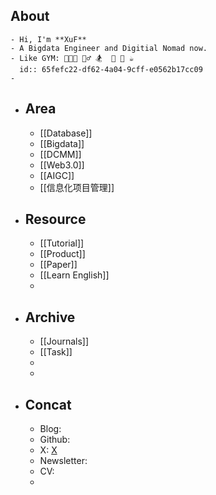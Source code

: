 ## About
	- Hi, I'm **XuF**
	- A Bigdata Engineer and Digitial Nomad now.
	- Like GYM: 🧑🏻‍💻 🚴‍♂️ 🏂  🥦 🎲 ☕️
	  id:: 65fefc22-df62-4a04-9cff-e0562b17cc09
	-
- ## Area
	- [[Database]]
	- [[Bigdata]]
	- [[DCMM]]
	- [[Web3.0]]
	- [[AIGC]]
	- [[信息化项目管理]]
- ## Resource
	- [[Tutorial]]
	- [[Product]]
	- [[Paper]]
	- [[Learn English]]
	-
- ## Archive
	- [[Journals]]
	- [[Task]]
	-
	-
- ## Concat
	- Blog:
	- Github:
	- X: [X](https://twitter.com/home)
	- Newsletter:
	- CV:
	-